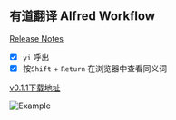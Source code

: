 有道翻译 Alfred Workflow
---

[Release Notes](https://github.com/fangwentong/Youdao-Alfred-workflow/releases)

- [x] `yi` 呼出
- [x] 按`Shift` + `Return` 在浏览器中查看同义词

[v0.1.1下载地址](https://github.com/fangwentong/Youdao-Alfred-workflow/releases/download/v0.1.1/Youdao.Translate.alfredworkflow)

![Example](https://cloud.githubusercontent.com/assets/5756771/11331905/9b00d556-91fb-11e5-96a8-0a02e548abaa.png)

